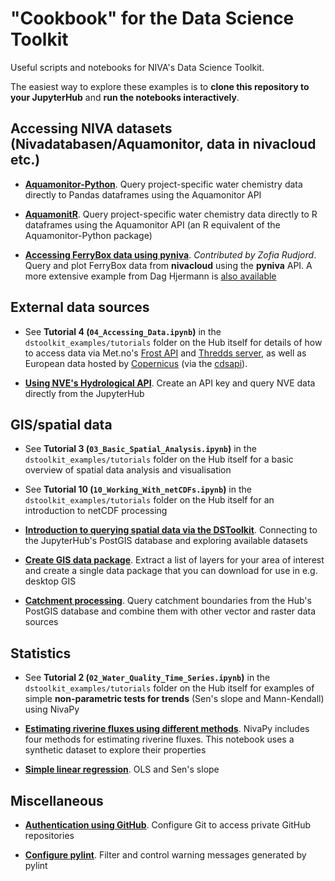 # "Cookbook" for the Data Science Toolkit

Useful scripts and notebooks for NIVA's Data Science Toolkit.

The easiest way to explore these examples is to **clone this repository to your JupyterHub** and **run the notebooks interactively**. 

## Accessing NIVA datasets (Nivadatabasen/Aquamonitor, data in nivacloud etc.)

 * **[Aquamonitor-Python](https://nbviewer.jupyter.org/github/NIVANorge/Aquamonitor-Python/blob/master/examples/query_chem.ipynb)**. Query project-specific water chemistry data directly to Pandas dataframes using the Aquamonitor API
 
 * **[AquamonitR](https://nbviewer.jupyter.org/github/NIVANorge/aquamonitR/blob/main/examples/query_chem.ipynb)**. Query project-specific water chemistry data directly to R dataframes using the Aquamonitor API (an R equivalent of the Aquamonitor-Python package) 
 
 * **[Accessing FerryBox data using pyniva](https://nbviewer.jupyter.org/github/NIVANorge/dstoolkit_cookbook/blob/master/notebooks/pyniva_example.ipynb)**. *Contributed by Zofia Rudjord*. Query and plot FerryBox data from **nivacloud** using the **pyniva** API. A more extensive example from Dag Hjermann is [also available](https://nbviewer.jupyter.org/github/NIVANorge/dstoolkit_cookbook/blob/master/notebooks/pyniva_download_ferrybox.ipynb)
 
## External data sources

 * See **Tutorial 4 (`04_Accessing_Data.ipynb`)** in the `dstoolkit_examples/tutorials` folder on the Hub itself for details of how to access data via Met.no's [Frost API](https://frost.met.no/index.html) and [Thredds server](https://thredds.met.no/thredds/catalog.html), as well as European data hosted by [Copernicus](https://cds.climate.copernicus.eu/cdsapp#!/search?type=dataset) (via the [cdsapi](https://cds.climate.copernicus.eu/api-how-to)).

 * **[Using NVE's Hydrological API](https://nbviewer.jupyter.org/github/NIVANorge/dstoolkit_cookbook/blob/master/notebooks/nve_hydapi_example.ipynb)**. Create an API key and query NVE data directly from the JupyterHub
 
## GIS/spatial data

 * See **Tutorial 3 (`03_Basic_Spatial_Analysis.ipynb`)** in the `dstoolkit_examples/tutorials` folder on the Hub itself for a basic overview of spatial data analysis and visualisation
 
 * See **Tutorial 10 (`10_Working_With_netCDFs.ipynb`)** in the `dstoolkit_examples/tutorials` folder on the Hub itself for an introduction to netCDF processing

 * **[Introduction to querying spatial data via the DSToolkit](https://nbviewer.jupyter.org/github/NIVANorge/dstoolkit_cookbook/blob/master/notebooks/postgis_example.ipynb)**. Connecting to the JupyterHub's PostGIS database and exploring available datasets
 
 * **[Create GIS data package](https://nbviewer.jupyter.org/github/NIVANorge/dstoolkit_cookbook/blob/master/notebooks/create_gis_package.ipynb)**. Extract a list of layers for your area of interest and create a single data package that you can download for use in e.g. desktop GIS
 
 * **[Catchment processing](https://nbviewer.jupyter.org/github/NIVANorge/dstoolkit_cookbook/blob/master/notebooks/catchment_processing_example.ipynb)**. Query catchment boundaries from the Hub's PostGIS database and combine them with other vector and raster data sources

## Statistics

 * See **Tutorial 2 (`02_Water_Quality_Time_Series.ipynb`)** in the `dstoolkit_examples/tutorials` folder on the Hub itself for examples of simple **non-parametric tests for trends** (Sen's slope and Mann-Kendall) using NivaPy

 * **[Estimating riverine fluxes using different methods](https://nbviewer.jupyter.org/github/NIVANorge/dstoolkit_cookbook/blob/master/notebooks/estimating_river_fluxes.ipynb)**. NivaPy includes four methods for estimating riverine fluxes. This notebook uses a synthetic dataset to explore their properties
 
  * **[Simple linear regression](https://nbviewer.org/github/NIVANorge/dstoolkit_cookbook/blob/master/notebooks/simple_linear_regression.ipynb)**. OLS and Sen's slope

## Miscellaneous

 * **[Authentication using GitHub](https://github.com/NIVANorge/dstoolkit_cookbook/blob/master/notebooks/github_auth.md)**. Configure Git to access private GitHub repositories
 
 * **[Configure pylint](https://github.com/NIVANorge/dstoolkit_cookbook/blob/master/notebooks/configure_pylint.md)**. Filter and control warning messages generated by pylint
